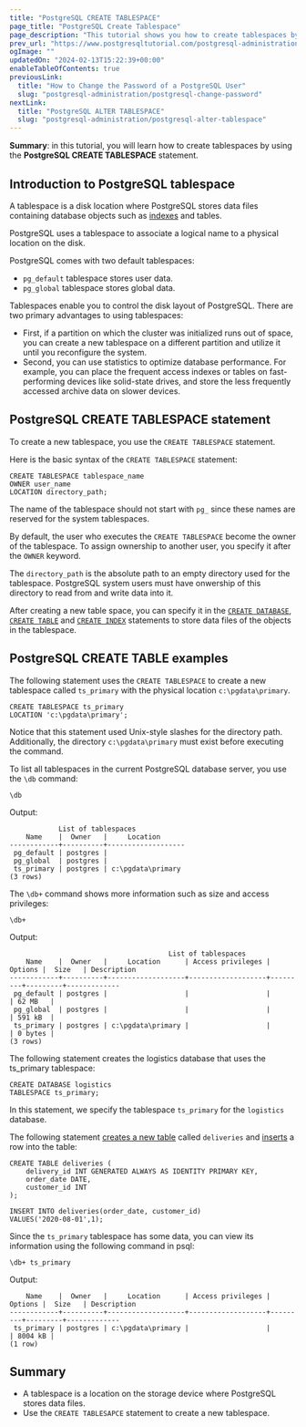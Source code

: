 ```yaml
---
title: "PostgreSQL CREATE TABLESPACE"
page_title: "PostgreSQL Create Tablespace"
page_description: "This tutorial shows you how to create tablespaces by using the PostgreSQL CREATE TABLESPACE statement."
prev_url: "https://www.postgresqltutorial.com/postgresql-administration/postgresql-create-tablespace/"
ogImage: ""
updatedOn: "2024-02-13T15:22:39+00:00"
enableTableOfContents: true
previousLink: 
  title: "How to Change the Password of a PostgreSQL User"
  slug: "postgresql-administration/postgresql-change-password"
nextLink: 
  title: "PostgreSQL ALTER TABLESPACE"
  slug: "postgresql-administration/postgresql-alter-tablespace"
---
```





**Summary**: in this tutorial, you will learn how to create tablespaces by using the **PostgreSQL CREATE TABLESPACE** statement.


## Introduction to PostgreSQL tablespace

A tablespace is a disk location where PostgreSQL stores data files containing database objects such as [indexes](../postgresql-indexes) and tables.

PostgreSQL uses a tablespace to associate a logical name to a physical location on the disk.

PostgreSQL comes with two default tablespaces:

* `pg_default` tablespace stores user data.
* `pg_global` tablespace stores global data.

Tablespaces enable you to control the disk layout of PostgreSQL. There are two primary advantages to using tablespaces:

* First, if a partition on which the cluster was initialized runs out of space, you can create a new tablespace on a different partition and utilize it until you reconfigure the system.
* Second, you can use statistics to optimize database performance. For example, you can place the frequent access indexes or tables on fast\-performing devices like solid\-state drives, and store the less frequently accessed archive data on slower devices.


## PostgreSQL CREATE TABLESPACE statement

To create a new tablespace, you use the `CREATE TABLESPACE` statement.

Here is the basic syntax of the `CREATE TABLESPACE` statement:


```pgsql
CREATE TABLESPACE tablespace_name
OWNER user_name
LOCATION directory_path;
```
The name of the tablespace should not start with `pg_` since these names are reserved for the system tablespaces.

By default, the user who executes the `CREATE TABLESPACE` become the owner of the tablespace. To assign ownership to another user, you specify it after the `OWNER` keyword.

The `directory_path` is the absolute path to an empty directory used for the tablespace. PostgreSQL system users must have onwership of this directory to read from and write data into it.

After creating a new table space, you can specify it in the [`CREATE DATABASE`](postgresql-create-database), [`CREATE TABLE`](../postgresql-tutorial/postgresql-create-table) and [`CREATE INDEX`](../postgresql-indexes/postgresql-create-index) statements to store data files of the objects in the tablespace.


## PostgreSQL CREATE TABLE examples

The following statement uses the `CREATE TABLESPACE` to create a new tablespace called `ts_primary` with the physical location `c:\pgdata\primary`.


```pgsql
CREATE TABLESPACE ts_primary 
LOCATION 'c:\pgdata\primary';
```
Notice that this statement used Unix\-style slashes for the directory path. Additionally, the directory `c:\pgdata\primary` must exist before executing the command.

To list all tablespaces in the current PostgreSQL database server, you use the `\db` command:


```shell
\db
```
Output:


```shell
            List of tablespaces
    Name    |  Owner   |     Location
------------+----------+-------------------
 pg_default | postgres |
 pg_global  | postgres |
 ts_primary | postgres | c:\pgdata\primary
(3 rows)
```
The `\db+` command shows more information such as size and access privileges:


```shell
\db+
```
Output:


```
                                       List of tablespaces
    Name    |  Owner   |     Location      | Access privileges | Options |  Size   | Description
------------+----------+-------------------+-------------------+---------+---------+-------------
 pg_default | postgres |                   |                   |         | 62 MB   |
 pg_global  | postgres |                   |                   |         | 591 kB  |
 ts_primary | postgres | c:\pgdata\primary |                   |         | 0 bytes |
(3 rows)
```
The following statement creates the logistics database that uses the ts\_primary tablespace:


```pgsql
CREATE DATABASE logistics 
TABLESPACE ts_primary;
```
In this statement, we specify the tablespace `ts_primary` for the `logistics` database.

The following statement [creates a new table](../postgresql-tutorial/postgresql-create-table) called `deliveries` and [inserts](../postgresql-tutorial/postgresql-insert) a row into the table:


```pgsql
CREATE TABLE deliveries (
    delivery_id INT GENERATED ALWAYS AS IDENTITY PRIMARY KEY, 
    order_date DATE, 
    customer_id INT
);

INSERT INTO deliveries(order_date, customer_id)
VALUES('2020-08-01',1);
```
Since the `ts_primary` tablespace has some data, you can view its information using the following command in psql:


```shell
\db+ ts_primary
```
Output:


```
    Name    |  Owner   |     Location      | Access privileges | Options |  Size   | Description
------------+----------+-------------------+-------------------+---------+---------+-------------
 ts_primary | postgres | c:\pgdata\primary |                   |         | 8004 kB |
(1 row)

```

## Summary

* A tablespace is a location on the storage device where PostgreSQL stores data files.
* Use the `CREATE TABLESAPCE` statement to create a new tablespace.

